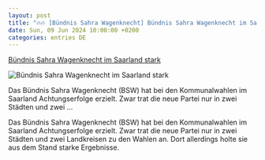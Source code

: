 ```yaml
---
layout: post
title: "🔥🔥 [Bündnis Sahra Wagenknecht] Bündnis Sahra Wagenknecht im Saarland stark"
date: Sun, 09 Jun 2024 10:00:00 +0200
categories: entries DE
---
```

[Bündnis Sahra Wagenknecht im Saarland stark](https://www.saarbruecker-zeitung.de/saarland/saar-wirtschaft/buendnis-sahra-wagenknecht-im-saarland-stark_aid-114223167)

![Bündnis Sahra Wagenknecht im Saarland stark](https://www.saarbruecker-zeitung.de/imgs/03/2/0/4/0/2/8/0/5/5/tok_c69c7b3746b5871dc87deaba82f1748b/w1200_h630_x1500_y999_DPA_bfunk_dpa_5FB1920060873084-191f68a47729f3c2.jpg)

Das Bündnis Sahra Wagenknecht (BSW) hat bei den Kommunalwahlen im Saarland Achtungserfolge erzielt. Zwar trat die neue Partei nur in zwei Städten und zwei ...

Das Bündnis Sahra Wagenknecht (BSW) hat bei den Kommunalwahlen im Saarland Achtungserfolge erzielt. Zwar trat die neue Partei nur in zwei Städten und zwei Landkreisen zu den Wahlen an. Dort allerdings holte sie aus dem Stand starke Ergebnisse.

